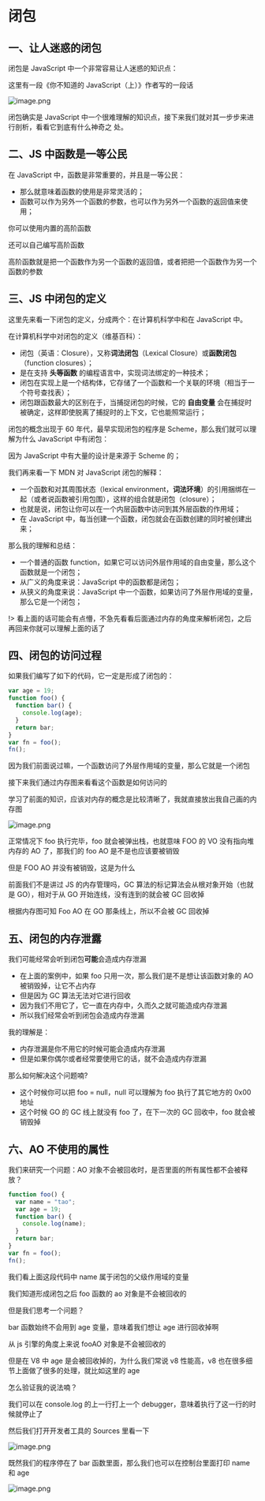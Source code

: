 # 闭包
## 一、让人迷惑的闭包

闭包是 JavaScript 中一个非常容易让人迷惑的知识点：

这里有一段《你不知道的 JavaScript（上）》作者写的一段话

![image.png](https://img11.360buyimg.com/ddimg/jfs/t1/78783/10/16944/233522/6136112eE4274bc84/20f65d7a9588efec.png)

闭包确实是 JavaScript 中一个很难理解的知识点，接下来我们就对其一步步来进行剖析，看看它到底有什么神奇之
处。

## 二、JS 中函数是一等公民

在 JavaScript 中，函数是非常重要的，并且是一等公民：

- 那么就意味着函数的使用是非常灵活的；
- 函数可以作为另外一个函数的参数，也可以作为另外一个函数的返回值来使用；

你可以使用内置的高阶函数

还可以自己编写高阶函数

高阶函数就是把一个函数作为另一个函数的返回值，或者把把一个函数作为另一个函数的参数

## 三、JS 中闭包的定义

这里先来看一下闭包的定义，分成两个：在计算机科学中和在 JavaScript 中。

在计算机科学中对闭包的定义（维基百科）：

- 闭包（英语：Closure），又称**词法闭包**（Lexical Closure）或**函数闭包**（function closures）；
- 是在支持 **头等函数** 的编程语言中，实现词法绑定的一种技术；
- 闭包在实现上是一个结构体，它存储了一个函数和一个关联的环境（相当于一个符号查找表）；
- 闭包跟函数最大的区别在于，当捕捉闭包的时候，它的 **自由变量** 会在捕捉时被确定，这样即使脱离了捕捉时的上下文，它也能照常运行；

闭包的概念出现于 60 年代，最早实现闭包的程序是 Scheme，那么我们就可以理解为什么 JavaScript 中有闭包：

因为 JavaScript 中有大量的设计是来源于 Scheme 的；

我们再来看一下 MDN 对 JavaScript 闭包的解释：

- 一个函数和对其周围状态（lexical environment，**词法环境**）的引用捆绑在一起（或者说函数被引用包围），这样的组合就是闭包（closure）；
- 也就是说，闭包让你可以在一个内层函数中访问到其外层函数的作用域；
- 在 JavaScript 中，每当创建一个函数，闭包就会在函数创建的同时被创建出来；

那么我的理解和总结：

- 一个普通的函数 function，如果它可以访问外层作用域的自由变量，那么这个函数就是一个闭包；
- 从广义的角度来说：JavaScript 中的函数都是闭包；
- 从狭义的角度来说：JavaScript 中一个函数，如果访问了外层作用域的变量，那么它是一个闭包；

!> 看上面的话可能会有点懵，不急先看看后面通过内存的角度来解析闭包，之后再回来你就可以理解上面的话了

## 四、闭包的访问过程

如果我们编写了如下的代码，它一定是形成了闭包的：

```js
var age = 19;
function foo() {
  function bar() {
    console.log(age);
  }
  return bar;
}
var fn = foo();
fn();
```

因为我们前面说过嘛，一个函数访问了外层作用域的变量，那么它就是一个闭包

接下来我们通过内存图来看看这个函数是如何访问的

学习了前面的知识，应该对内存的概念是比较清晰了，我就直接放出我自己画的内存图

![image.png](https://img10.360buyimg.com/ddimg/jfs/t1/204844/34/5150/77871/6136c6c8Eef5b8e97/997fc815a8a10178.png)

正常情况下 foo 执行完毕，foo 就会被弹出栈，也就意味 FOO 的 VO 没有指向堆内存的 AO 了，那我们的 foo AO 是不是也应该要被销毁

但是 FOO AO 并没有被销毁，这是为什么

前面我们不是讲过 JS 的内存管理吗，GC 算法的标记算法会从根对象开始（也就是 GO），相对于从 GO 开始连线，没有连到的就会被 GC 回收掉

根据内存图可知 Foo AO 在 GO 那条线上，所以不会被 GC 回收掉

## 五、闭包的内存泄露

我们可能经常会听到闭包**可能**会造成内存泄漏

- 在上面的案例中，如果 foo 只用一次，那么我们是不是想让该函数对象的 AO 被销毁掉，让它不占内存
- 但是因为 GC 算法无法对它进行回收
- 因为我们不用它了，它一直在内存中，久而久之就可能造成内存泄漏
- 所以我们经常会听到闭包会造成内存泄漏

我的理解是：

- 内存泄漏是你不用它的时候可能会造成内存泄漏
- 但是如果你偶尔或者经常要使用它的话，就不会造成内存泄漏

那么如何解决这个问题喃?

- 这个时候你可以把 foo = null，null 可以理解为 foo 执行了其它地方的 0x00 地址
- 这个时候 GO 的 GC 线上就没有 foo 了，在下一次的 GC 回收中，foo 就会被销毁掉

## 六、AO 不使用的属性

我们来研究一个问题：AO 对象不会被回收时，是否里面的所有属性都不会被释放？

```js
function foo() {
  var name = "tao";
  var age = 19;
  function bar() {
    console.log(name);
  }
  return bar;
}
var fn = foo();
fn();
```

我们看上面这段代码中 name 属于闭包的父级作用域的变量

我们知道形成闭包之后 foo 函数的 ao 对象是不会被回收的

但是我们思考一个问题？

bar 函数始终不会用到 age 变量，意味着我们想让 age 进行回收掉啊

从 js 引擎的角度上来说 fooAO 对象是不会被回收的

但是在 V8 中 age 是会被回收掉的，为什么我们常说 v8 性能高，v8 也在很多细节上面做了很多的处理，就比如这里的 age

怎么验证我的说法喃？

我们可以在 console.log 的上一行打上一个 debugger，意味着执行了这一行的时候就停止了

然后我们打开开发者工具的 Sources 里看一下

![image.png](https://img11.360buyimg.com/ddimg/jfs/t1/205790/18/5414/36482/613868b1Ef842dd78/58d978c49f341f52.png)

既然我们的程序停在了 bar 函数里面，那么我们也可以在控制台里面打印 name 和 age

![image.png](https://img10.360buyimg.com/ddimg/jfs/t1/64984/24/17329/9670/61386925Ee4ada91e/383271bf4f3b6528.png)
